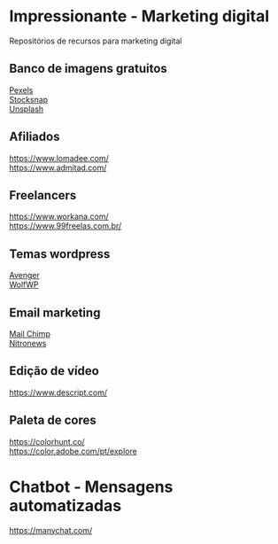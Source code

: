 # Impressionante - Marketing digital
Repositórios de recursos para marketing digital

## Banco de imagens gratuitos
[Pexels](https://www.pexels.com/pt-br/)<br>
[Stocksnap](https://stocksnap.io/)<br>
[Unsplash](https://unsplash.com/)

## Afiliados
https://www.lomadee.com/<br>
https://www.admitad.com/

## Freelancers
https://www.workana.com/<br>
https://www.99freelas.com.br/

## Temas wordpress
[Avenger](https://go.hotmart.com/F42691831O)<br>
[WolfWP](https://edzz.la/VB61F?a=115571)

## Email marketing
[Mail Chimp](https://mailchimp.com/)<br>
[Nitronews](https://www.nitronews.com.br/)

## Edição de vídeo
https://www.descript.com/

## Paleta de cores
https://colorhunt.co/<br>
https://color.adobe.com/pt/explore

# Chatbot - Mensagens automatizadas
https://manychat.com/
